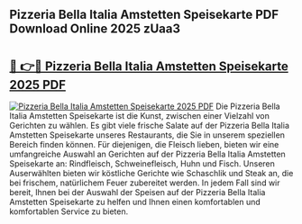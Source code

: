 ## Pizzeria Bella Italia Amstetten Speisekarte PDF Download Online 2025 zUaa3

# <h2><a href="http://gccxnvj.nevu.top/?p=Pizzeria+Bella+Italia+Amstetten+Speisekarte">🔗 👉🔴 Pizzeria Bella Italia Amstetten Speisekarte 2025 PDF</a></h2>

[![Pizzeria Bella Italia Amstetten Speisekarte 2025 PDF](https://i.imgur.com/dBaPXMq.png)](http://gccxnvj.nevu.top/?p=Pizzeria+Bella+Italia+Amstetten+Speisekarte)
Die Pizzeria Bella Italia Amstetten Speisekarte ist die Kunst, zwischen einer Vielzahl von Gerichten zu wählen. Es gibt viele frische Salate auf der Pizzeria Bella Italia Amstetten Speisekarte unseres Restaurants, die Sie in unserem speziellen Bereich finden können. Für diejenigen, die Fleisch lieben, bieten wir eine umfangreiche Auswahl an Gerichten auf der Pizzeria Bella Italia Amstetten Speisekarte an: Rindfleisch, Schweinefleisch, Huhn und Fisch. Unseren Auserwählten bieten wir köstliche Gerichte wie Schaschlik und Steak an, die bei frischem, natürlichem Feuer zubereitet werden. In jedem Fall sind wir bereit, Ihnen bei der Auswahl der Speisen auf der Pizzeria Bella Italia Amstetten Speisekarte zu helfen und Ihnen einen komfortablen und komfortablen Service zu bieten.
